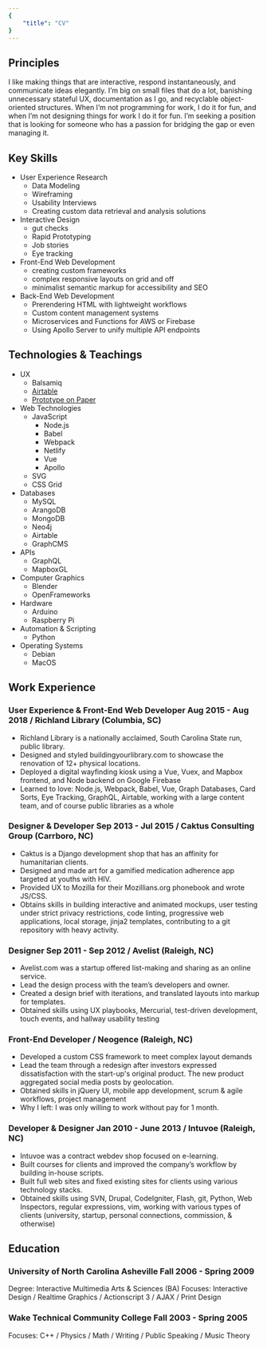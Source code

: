 ```yaml
---
{
	"title": "CV"
}
---
```


## Principles
I like making things that are interactive, respond instantaneously, and communicate ideas elegantly. I’m big on small files that do a lot, banishing unnecessary stateful UX, documentation as I go, and recyclable object-oriented structures. When I’m not programming for work, I do it for fun, and when I’m not designing things for work I do it for fun. I’m seeking a position that is looking for someone who has a passion for bridging the gap or even managing it.


## Key Skills
- User Experience Research
  - Data Modeling
  - Wireframing
  - Usability Interviews
  - Creating custom data retrieval and analysis solutions
- Interactive Design
  - gut checks
  - Rapid Prototyping
  - Job stories
  - Eye tracking
- Front-End Web Development
  - creating custom frameworks
  - complex responsive layouts on grid and off
  - minimalist semantic markup for accessibility and SEO
- Back-End Web Development
  - Prerendering HTML with lightweight workflows
  - Custom content management systems
  - Microservices and Functions for AWS or Firebase
  - Using Apollo Server to unify multiple API endpoints


## Technologies & Teachings
- UX
  - Balsamiq
  - [Airtable](https://airtable.com)
  - [Prototype on Paper](https://marvelapp.com/pop/)
- Web Technologies
  - JavaScript
    - Node.js
    - Babel
    - Webpack
    - Netlify
    - Vue
    - Apollo
  - SVG
  - CSS Grid
- Databases
  - MySQL
  - ArangoDB
  - MongoDB
  - Neo4j
  - Airtable
  - GraphCMS
- APIs
  - GraphQL
  - MapboxGL
- Computer Graphics
  - Blender
  - OpenFrameworks
- Hardware
  - Arduino
  - Raspberry Pi
- Automation & Scripting
  - Python
- Operating Systems
  - Debian
  - MacOS

## Work Experience
### User Experience & Front-End Web Developer Aug 2015 - Aug 2018 / Richland Library (Columbia, SC)
- Richland Library is a nationally acclaimed, South Carolina State run, public library.
- Designed and styled buildingyourlibrary.com to showcase the renovation of 12+  physical locations.
- Deployed a digital wayfinding kiosk using a Vue, Vuex, and Mapbox frontend, and Node backend on Google Firebase
- Learned to love: Node.js, Webpack, Babel, Vue, Graph Databases, Card Sorts, Eye Tracking, GraphQL, Airtable, working with a large content team, and of course public libraries as a whole

### Designer & Developer Sep 2013 - Jul 2015 / Caktus Consulting Group (Carrboro, NC)
- Caktus is a Django development shop that has an affinity for humanitarian clients.
- Designed and made art for a gamified medication adherence app targeted at youths with HIV.
- Provided UX to Mozilla for their Mozillians.org phonebook and wrote JS/CSS.
- Obtains skills in building interactive and animated mockups, user testing under strict privacy restrictions, code linting, progressive web applications, local storage, jinja2 templates, contributing to a git repository with heavy activity.

### Designer Sep 2011 - Sep 2012 / Avelist (Raleigh, NC)
- Avelist.com was a startup offered list-making and sharing as an online service.
- Lead the design process with the team’s developers and owner.
- Created a design brief with iterations, and translated layouts into markup for templates.
- Obtained skills using UX playbooks, Mercurial, test-driven development, touch events, and hallway usability testing

### Front-End Developer / Neogence (Raleigh, NC)
- Developed a custom CSS framework to meet complex layout demands
- Lead the team through a redesign after investors expressed dissatisfaction with the start-up's original product. The new product aggregated social media posts by geolocation.
- Obtained skills in jQuery UI, mobile app development, scrum & agile workflows, project management
- Why I left: I was only willing to work without pay for 1 month.

### Developer & Designer Jan 2010 - June 2013 / Intuvoe (Raleigh, NC)
- Intuvoe was a contract webdev shop focused on e-learning.
- Built courses for clients and improved the company’s workflow by building in-house scripts.
- Built full web sites and fixed existing sites for clients using various technology stacks.
- Obtained skills using SVN, Drupal, CodeIgniter, Flash, git, Python, Web Inspectors, regular expressions, vim, working with various types of clients (university, startup, personal connections, commission, & otherwise) 


## Education
### University of North Carolina Asheville Fall 2006 - Spring 2009
Degree:	Interactive Multimedia Arts & Sciences (BA)
Focuses: Interactive Design / Realtime Graphics / Actionscript 3 / AJAX / Print Design

### Wake Technical Community College Fall 2003 - Spring 2005
Focuses: C++ / Physics / Math / Writing / Public Speaking / Music Theory
